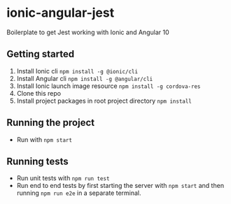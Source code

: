 # ionic-angular-jest

Boilerplate to get Jest working with Ionic and Angular 10

## Getting started

1. Install Ionic cli `npm install -g @ionic/cli`
2. Install Angular cli `npm install -g @angular/cli`
3. Install Ionic launch image resource `npm install -g cordova-res`
4. Clone this repo
5. Install project packages in root project directory `npm install`

## Running the project

* Run with `npm start`

## Running tests

* Run unit tests with `npm run test`
* Run end to end tests by first starting the server with `npm start` and then running `npm run e2e` in a separate terminal.
